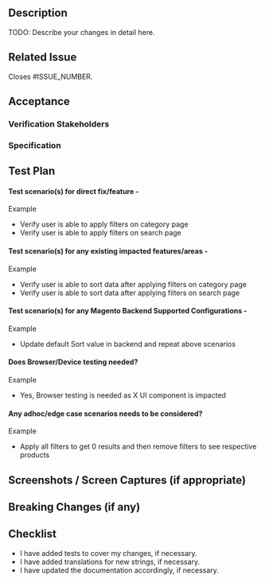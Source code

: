 <!--
Before submitting this pull request, please make sure you have read our Contribution Guidelines and your PR meets our contribution standards:
https://github.com/magento/pwa-studio/blob/master/.github/CONTRIBUTING.md

Please fill out as much information as you can about your PR to help speed up the review process.
If your PR addresses an existing GitHub Issue, please refer to it in the title or Additional Information section to make the connection.

We may ask you for changes in your PR in order to meet the standards set in our Contribution Guidelines. PRs that do not comply with our guidelines may be closed at the maintainers' discretion.

Feel free to remove this section before creating this PR. Thank you for your contribution!
-->

## Description

TODO: Describe your changes in detail here.

## Related Issue

<!--- This project only accepts pull requests related to open issues -->
<!--- If suggesting a new feature or change, please discuss it in an issue first -->
<!--- If fixing a bug, there should be an issue describing it with steps to reproduce -->
<!--- Please link to the issue here by replacing ISSUE_NUMBER with your actual issue number. -->
<!--- Using the above wording causes Github to automatically close the issue on merge. -->

Closes #ISSUE_NUMBER.

## Acceptance

<!-- The people and processes this pull request needs before it is merged. -->
<!-- These fields are not required when opening the pull request, but they -->
<!-- should be populated after code review. -->

### Verification Stakeholders

<!-- People who must verify that this solves the attached issue. -->

### Specification

<!-- Changes to `upward-spec` and/or `upward-js` packages must be reviewed -->
<!-- by `UPWARD-PHP` maintainers to ensure continued compatibility -->

## Test Plan

<!-- We look forward to have no/less bugs part of our code review and QA -->
<!-- So, we request you to add detailed test plan on what needs to be QA'ed before this PR gets merged -->
<!-- As you add the test plan you would also come across a scenario which might needs to checked -->
<!-- Also, as part of Review/QA we will update test plan if needed -->

#### Test scenario(s) for direct fix/feature - 
Example
-   Verify user is able to apply filters on category page
-   Verify user is able to apply filters on search page

#### Test scenario(s) for any existing impacted features/areas - 
Example
-   Verify user is able to sort data after applying filters on category page
-   Verify user is able to sort data after applying filters on search page

#### Test scenario(s) for any Magento Backend Supported Configurations -
Example
- Update default Sort value in backend and repeat above scenarios

#### Does Browser/Device testing needed?
Example
- Yes, Browser testing is needed as X UI component is impacted 

#### Any adhoc/edge case scenarios needs to be considered?
Example
- Apply all filters to get 0 results and then remove filters to see respective products 

## Screenshots / Screen Captures (if appropriate)

## Breaking Changes (if any)

<!-- If there are any breaking changes in this PR, please describe them here-->
<!-- For example: -->
<!-- * Removed Foo prop fro component Bar -->

## Checklist

<!--- Go over all the following points, and make sure you've done anything necessary -->

-   I have added tests to cover my changes, if necessary.
-   I have added translations for new strings, if necessary.
-   I have updated the documentation accordingly, if necessary.
